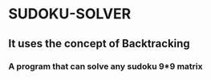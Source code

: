 # SUDOKU-SOLVER
## It uses the concept of **Backtracking**


### A program that can solve any sudoku 9*9 matrix

